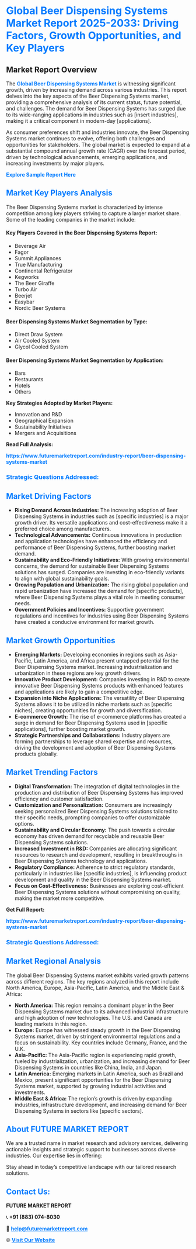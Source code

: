 <h1 style="color: #007BFF;">Global Beer Dispensing Systems Market Report 2025-2033: Driving Factors, Growth Opportunities, and Key Players</h1>

<section id="overview">
<h2>Market Report Overview</h2>
<p>The <a href="https://www.futuremarketreport.com/industry-report/beer-dispensing-systems-market" style="color: #007BFF; text-decoration: none;"><strong>Global Beer Dispensing Systems Market</strong></a> is witnessing significant growth, driven by increasing demand across various industries. This report delves into the key aspects of the Beer Dispensing Systems market, providing a comprehensive analysis of its current status, future potential, and challenges. The demand for Beer Dispensing Systems has surged due to its wide-ranging applications in industries such as [insert industries], making it a critical component in modern-day [applications].</p>
<p>As consumer preferences shift and industries innovate, the Beer Dispensing Systems market continues to evolve, offering both challenges and opportunities for stakeholders. The global market is expected to expand at a substantial compound annual growth rate (CAGR) over the forecast period, driven by technological advancements, emerging applications, and increasing investments by major players.</p>
</section>

<section id="overview">
<p><a href="https://www.futuremarketreport.com/request-sample/reportId=98053" style="color: #007BFF; text-decoration: none;"><strong>Explore Sample Report Here</strong></a></p>
</section>

<section id="key-players">
<h2 style="color: #007BFF;">Market Key Players Analysis</h2>
<p>The Beer Dispensing Systems market is characterized by intense competition among key players striving to capture a larger market share. Some of the leading companies in the market include:</p>
<h4>Key Players Covered in the Beer Dispensing Systems Report:</h4>
<ul><li>Beverage Air</li><li>Fagor</li><li>Summit Appliances</li><li>True Manufacturing</li><li>Continental Refrigerator</li><li>Kegworks</li><li>The Beer Giraffe</li><li>Turbo Air</li><li>Beerjet</li><li>Easybar</li><li>Nordic Beer Systems</li></ul>
<h4>Beer Dispensing Systems Market Segmentation by Type:</h4>
<ul><li>Direct Draw System</li><li>Air Cooled System</li><li>Glycol Cooled System</li></ul>

<h4>Beer Dispensing Systems Market Segmentation by Application:</h4>
<ul><li>Bars</li><li>Restaurants</li><li>Hotels</li><li>Others</li></ul>
<p><strong>Key Strategies Adopted by Market Players:</strong></p>
<ul>
<li>Innovation and R&D</li>
<li>Geographical Expansion</li>
<li>Sustainability Initiatives</li>
<li>Mergers and Acquisitions</li>
</ul>
</section>

<section>
<p><strong>Read Full Analysis: </strong></p><a href="https://www.futuremarketreport.com/industry-report/beer-dispensing-systems-market" style="color: #007BFF; text-decoration: none;"><strong>https://www.futuremarketreport.com/industry-report/beer-dispensing-systems-market</strong></a>
<h3 style="color: #007BFF;">Strategic Questions Addressed:</h3>
</section>

<section id="driving-factors">
<h2 style="color: #007BFF;">Market Driving Factors</h2>
<ul>
<li><strong>Rising Demand Across Industries:</strong> The increasing adoption of Beer Dispensing Systems in industries such as [specific industries] is a major growth driver. Its versatile applications and cost-effectiveness make it a preferred choice among manufacturers.</li>
<li><strong>Technological Advancements:</strong> Continuous innovations in production and application technologies have enhanced the efficiency and performance of Beer Dispensing Systems, further boosting market demand.</li>
<li><strong>Sustainability and Eco-Friendly Initiatives:</strong> With growing environmental concerns, the demand for sustainable Beer Dispensing Systems solutions has surged. Companies are investing in eco-friendly variants to align with global sustainability goals.</li>
<li><strong>Growing Population and Urbanization:</strong> The rising global population and rapid urbanization have increased the demand for [specific products], where Beer Dispensing Systems plays a vital role in meeting consumer needs.</li>
<li><strong>Government Policies and Incentives:</strong> Supportive government regulations and incentives for industries using Beer Dispensing Systems have created a conducive environment for market growth.</li>
</ul>
</section>

<section id="growth-opportunities">
<h2 style="color: #007BFF;">Market Growth Opportunities</h2>
<ul>
<li><strong>Emerging Markets:</strong> Developing economies in regions such as Asia-Pacific, Latin America, and Africa present untapped potential for the Beer Dispensing Systems market. Increasing industrialization and urbanization in these regions are key growth drivers.</li>
<li><strong>Innovative Product Development:</strong> Companies investing in R&D to create innovative Beer Dispensing Systems products with enhanced features and applications are likely to gain a competitive edge.</li>
<li><strong>Expansion into Niche Applications:</strong> The versatility of Beer Dispensing Systems allows it to be utilized in niche markets such as [specific niches], creating opportunities for growth and diversification.</li>
<li><strong>E-commerce Growth:</strong> The rise of e-commerce platforms has created a surge in demand for Beer Dispensing Systems used in [specific applications], further boosting market growth.</li>
<li><strong>Strategic Partnerships and Collaborations:</strong> Industry players are forming partnerships to leverage shared expertise and resources, driving the development and adoption of Beer Dispensing Systems products globally.</li>
</ul>
</section>

<section id="trending-factors">
<h2 style="color: #007BFF;">Market Trending Factors</h2>
<ul>
<li><strong>Digital Transformation:</strong> The integration of digital technologies in the production and distribution of Beer Dispensing Systems has improved efficiency and customer satisfaction.</li>
<li><strong>Customization and Personalization:</strong> Consumers are increasingly seeking personalized Beer Dispensing Systems solutions tailored to their specific needs, prompting companies to offer customizable options.</li>
<li><strong>Sustainability and Circular Economy:</strong> The push towards a circular economy has driven demand for recyclable and reusable Beer Dispensing Systems solutions.</li>
<li><strong>Increased Investment in R&D:</strong> Companies are allocating significant resources to research and development, resulting in breakthroughs in Beer Dispensing Systems technology and applications.</li>
<li><strong>Regulatory Compliance:</strong> Adherence to strict regulatory standards, particularly in industries like [specific industries], is influencing product development and quality in the Beer Dispensing Systems market.</li>
<li><strong>Focus on Cost-Effectiveness:</strong> Businesses are exploring cost-efficient Beer Dispensing Systems solutions without compromising on quality, making the market more competitive.</li>
</ul>
</section>

<section>
<p><strong>Get Full Report: </strong></p><a href="https://www.futuremarketreport.com/industry-report/beer-dispensing-systems-market" style="color: #007BFF; text-decoration: none;"><strong>https://www.futuremarketreport.com/industry-report/beer-dispensing-systems-market</strong></a>
<h3 style="color: #007BFF;">Strategic Questions Addressed:</h3>
</section>


<section id="regional-analysis">
<h2 style="color: #007BFF;">Market Regional Analysis</h2>
<p>The global Beer Dispensing Systems market exhibits varied growth patterns across different regions. The key regions analyzed in this report include North America, Europe, Asia-Pacific, Latin America, and the Middle East & Africa:</p>
<ul>
<li><strong>North America:</strong> This region remains a dominant player in the Beer Dispensing Systems market due to its advanced industrial infrastructure and high adoption of new technologies. The U.S. and Canada are leading markets in this region.</li>
<li><strong>Europe:</strong> Europe has witnessed steady growth in the Beer Dispensing Systems market, driven by stringent environmental regulations and a focus on sustainability. Key countries include Germany, France, and the U.K.</li>
<li><strong>Asia-Pacific:</strong> The Asia-Pacific region is experiencing rapid growth, fueled by industrialization, urbanization, and increasing demand for Beer Dispensing Systems in countries like China, India, and Japan.</li>
<li><strong>Latin America:</strong> Emerging markets in Latin America, such as Brazil and Mexico, present significant opportunities for the Beer Dispensing Systems market, supported by growing industrial activities and investments.</li>
<li><strong>Middle East & Africa:</strong> The region’s growth is driven by expanding industries, infrastructure development, and increasing demand for Beer Dispensing Systems in sectors like [specific sectors].</li>
</ul>
</section>

<footer>
<h2 style="color: #007BFF;">About FUTURE MARKET REPORT</h2>
<p>We are a trusted name in market research and advisory services, delivering actionable insights and strategic support to businesses across diverse industries. Our expertise lies in offering:</p>

<p>Stay ahead in today’s competitive landscape with our tailored research solutions.</p>

<h2 style="color: #007BFF;">Contact Us:</h2>
<p><strong>FUTURE MARKET REPORT</strong></p>
<p>📞 <strong>+91 (883) 074-8030</strong></p>
<p>📧 <strong><a href="mailto:help@futuremarketreport.com" style="color: #007BFF;">help@futuremarketreport.com</a></strong></p>
<p>🌐 <strong><a href="https://www.futuremarketreport.com/" style="color: #007BFF;">Visit Our Website</a></strong></p>
</footer>